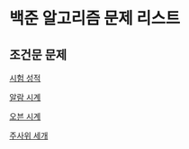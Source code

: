 # 백준 알고리즘 문제 리스트

## 조건문 문제

[시험 성적](https://www.acmicpc.net/problem/9498)

[알람 시계](https://www.acmicpc.net/problem/2884)

[오븐 시계](https://www.acmicpc.net/problem/2525)

[주사위 세개](https://www.acmicpc.net/problem/2480)
